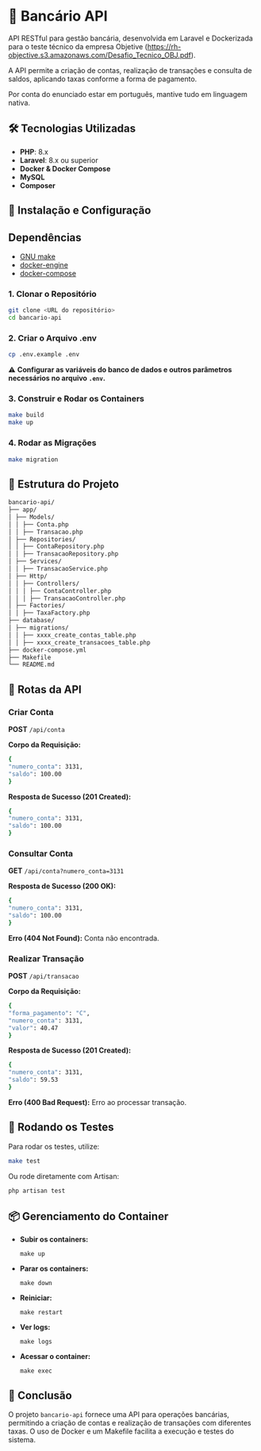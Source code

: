 
# 📌 Bancário API

API RESTful para gestão bancária, desenvolvida em Laravel e Dockerizada para o teste técnico da empresa Objetive (https://rh-objective.s3.amazonaws.com/Desafio_Tecnico_OBJ.pdf).

A API permite a criação de contas, realização de transações e consulta de saldos, aplicando taxas conforme a forma de pagamento.

Por conta do enunciado estar em português, mantive tudo em linguagem nativa.

## 🛠 Tecnologias Utilizadas

- **PHP**: 8.x
- **Laravel**: 8.x ou superior
- **Docker & Docker Compose**
- **MySQL**
- **Composer**

## 🚀 Instalação e Configuração

## Dependências

- [GNU make](https://www.gnu.org/software/make/)
- [docker-engine](https://docs.docker.com/engine/installation/linux/docker-ce/ubuntu/)
- [docker-compose](https://docs.docker.com/compose/install/)

### 1. Clonar o Repositório
```bash
git clone <URL do repositório>
cd bancario-api
```


### 2. Criar o Arquivo .env
```bash
cp .env.example .env
```

⚠️ **Configurar as variáveis do banco de dados e outros parâmetros necessários no arquivo `.env`.**

### 3. Construir e Rodar os Containers

```bash
make build
make up
```

### 4. Rodar as Migrações
```bash
make migration
```


## 📁 Estrutura do Projeto
```bash
bancario-api/
├── app/
│ ├── Models/
│ │ ├── Conta.php
│ │ ├── Transacao.php
│ ├── Repositories/
│ │ ├── ContaRepository.php
│ │ ├── TransacaoRepository.php
│ ├── Services/
│ │ ├── TransacaoService.php
│ ├── Http/
│ │ ├── Controllers/
│ │ │ ├── ContaController.php
│ │ │ ├── TransacaoController.php
│ ├── Factories/
│ │ ├── TaxaFactory.php
├── database/
│ ├── migrations/
│ │ ├── xxxx_create_contas_table.php
│ │ ├── xxxx_create_transacoes_table.php
├── docker-compose.yml
├── Makefile
└── README.md
```

## 🔗 Rotas da API

### Criar Conta

**POST** `/api/conta`

**Corpo da Requisição:**
```bash
{
"numero_conta": 3131,
"saldo": 100.00
}
```

**Resposta de Sucesso (201 Created):**
```bash
{
"numero_conta": 3131,
"saldo": 100.00
}
```

### Consultar Conta

**GET** `/api/conta?numero_conta=3131`

**Resposta de Sucesso (200 OK):**
```bash
{
"numero_conta": 3131,
"saldo": 100.00
}
```

**Erro (404 Not Found):** Conta não encontrada.

### Realizar Transação

**POST** `/api/transacao`

**Corpo da Requisição:**
```bash
{
"forma_pagamento": "C",
"numero_conta": 3131,
"valor": 40.47
}
```

**Resposta de Sucesso (201 Created):**
```bash
{
"numero_conta": 3131,
"saldo": 59.53
}
```

**Erro (400 Bad Request):** Erro ao processar transação.

## 🧪 Rodando os Testes

Para rodar os testes, utilize:
```bash
make test
```
Ou rode diretamente com Artisan:

```bash
php artisan test
```

## 📦 Gerenciamento do Container

- **Subir os containers:**
    ```
    make up 
    ```
- **Parar os containers:**
    ```
    make down 
    ```
- **Reiniciar:**
    ```
    make restart 
    ```
- **Ver logs:**
    ```
    make logs 
    ```
- **Acessar o container:**
    ```
    make exec 
    ```

## 🏁 Conclusão

O projeto `bancario-api` fornece uma API para operações bancárias, permitindo a criação de contas e realização de transações com diferentes taxas. O uso de Docker e um Makefile facilita a execução e testes do sistema.